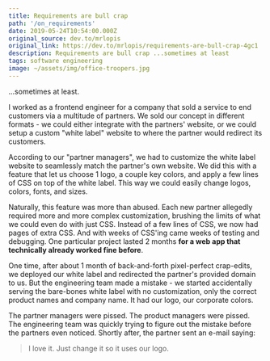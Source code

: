 ```yaml
---
title: Requirements are bull crap
path: '/on_requirements'
date: 2019-05-24T10:54:00.000Z
original_source: dev.to/mrlopis
original_link: https://dev.to/mrlopis/requirements-are-bull-crap-4gc1
description: Requirements are bull crap ...sometimes at least
tags: software engineering
image: ~/assets/img/office-troopers.jpg
---
```


...sometimes at least.

I worked as a frontend engineer for a company that sold a service to end customers via a multitude of partners. We sold our concept in different formats - we could either integrate with the partners' website, or we could setup a custom "white label" website to where the partner would redirect its customers.

According to our "partner managers", we had to customize the white label website to seamlessly match the partner's own website. We did this with a feature that let us choose 1 logo, a couple key colors, and apply a few lines of CSS on top of the white label. This way we could easily change logos, colors, fonts, and sizes.

Naturally, this feature was more than abused. Each new partner allegedly required more and more complex customization, brushing the limits of what we could even do with just CSS. Instead of a few lines of CSS, we now had pages of extra CSS. And with weeks of CSS'ing came weeks of testing and debugging. One particular project lasted 2 months __for a web app that technically already worked fine before__.

One time, after about 1 month of back-and-forth pixel-perfect crap-edits, we deployed our white label and redirected the partner's provided domain to us. But the engineering team made a mistake - we started accidentally serving the bare-bones white label with no customization, only the correct product names and company name. It had our logo, our corporate colors.

The partner managers were pissed. The product managers were pissed. The engineering team was quickly trying to figure out the mistake before the partners even noticed. Shortly after, the partner sent an e-mail saying:

> I love it. Just change it so it uses our logo.
